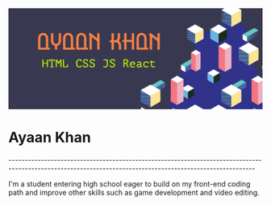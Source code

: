 <img align="center" href="https://professorayaan.wixsite.com/ayaankhan" src="https://raw.githubusercontent.com/itsayaankhan/itsayaankhan/main/My%20project.png">

<h1>Ayaan Khan</h1>
----------------------------------------------------------------------------------------------------------------------------------------------------------<br>

I'm a student entering high school eager to build on my front-end coding path and improve other skills such as game development and video editing. 

